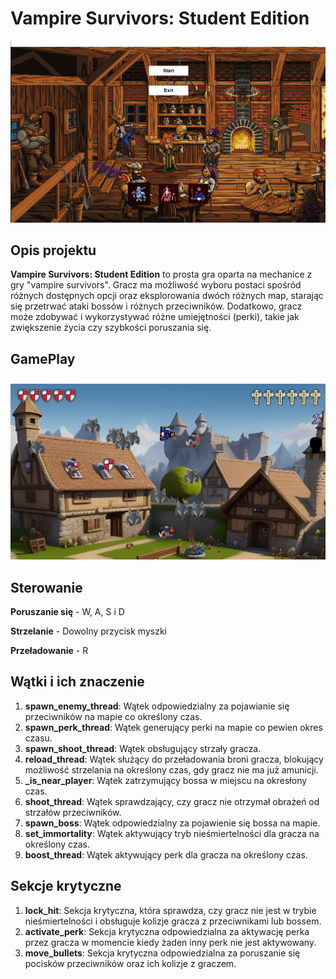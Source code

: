 # Vampire Survivors: Student Edition

![Vampire Survivors: Student Edition](/photoToReadme/mainMenu.png)

## Opis projektu

**Vampire Survivors: Student Edition** to prosta gra oparta na mechanice z gry "vampire survivors". Gracz ma możliwość wyboru postaci spośród różnych dostępnych opcji oraz eksplorowania dwóch różnych map, starając się przetrwać ataki bossów i różnych przeciwników. Dodatkowo, gracz może zdobywać i wykorzystywać różne umiejętności (perki), takie jak zwiększenie życia czy szybkości poruszania się.

## GamePlay

![Pierwsza mapa](/photoToReadme/map_1.png)

## Sterowanie
**Poruszanie się** - W, A, S i D

**Strzelanie** - Dowolny przycisk myszki

**Przeładowanie** - R

## Wątki i ich znaczenie

1. **spawn_enemy_thread**: Wątek odpowiedzialny za pojawianie się przeciwników na mapie co określony czas.
2. **spawn_perk_thread**: Wątek generujący perki na mapie co pewien okres czasu.
3. **spawn_shoot_thread**: Wątek obsługujący strzały gracza.
4. **reload_thread**: Wątek służący do przeładowania broni gracza, blokujący możliwość strzelania na określony czas, gdy gracz nie ma już amunicji.
5. **_is_near_player**: Wątek zatrzymujący bossa w miejscu na okresłony czas.
6. **shoot_thread**: Wątek sprawdzający, czy gracz nie otrzymał obrażeń od strzałów przeciwników.
7. **spawn_boss**: Wątek odpowiedzialny za pojawienie się bossa na mapie.
8. **set_immortality**: Wątek aktywujący tryb nieśmiertelności dla gracza na określony czas.
9. **boost_thread**: Wątek aktywujący perk dla gracza na określony czas.

## Sekcje krytyczne

1. **lock_hit**: Sekcja krytyczna, która sprawdza, czy gracz nie jest w trybie nieśmiertelności i obsługuje kolizje gracza z przeciwnikami lub bossem.
2. **activate_perk**: Sekcja krytyczna odpowiedzialna za aktywację perka przez gracza w momencie kiedy żaden inny perk nie jest aktywowany.
3. **move_bullets**: Sekcja krytyczna odpowiedzialna za poruszanie się pocisków przeciwników oraz ich kolizje z graczem.

